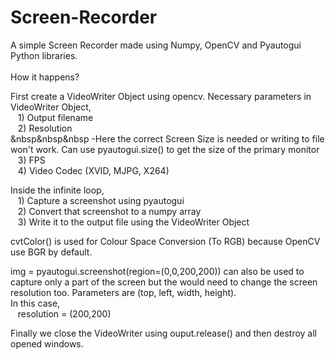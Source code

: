 # Screen-Recorder
A simple Screen Recorder made using Numpy, OpenCV and Pyautogui Python libraries.<br/><br/>
How it happens?

First create a VideoWriter Object using opencv.
Necessary parameters in VideoWriter Object,<br/>
&nbsp;&nbsp;	1) Output filename<br/>
&nbsp;&nbsp;	2) Resolution<br/>
&nbsp&nbsp&nbsp&nbsp;-Here the correct Screen Size is needed or writing to file won't work. Can use pyautogui.size() to get the size of the primary monitor<br/>
&nbsp;&nbsp;	3) FPS<br/>
&nbsp;&nbsp;	4) Video Codec (XVID, MJPG, X264)<br/>



Inside the infinite loop,<br/>
&nbsp;&nbsp;	1) Capture a screenshot using pyautogui<br/>
&nbsp;&nbsp;	2) Convert that screenshot to a numpy array<br/>
&nbsp;&nbsp;	3) Write it to the output file using the VideoWriter Object<br/>

cvtColor() is used for Colour Space Conversion (To RGB) because OpenCV use BGR by default.<br/>

img = pyautogui.screenshot(region=(0,0,200,200)) can also be used to capture only a part of the screen but the would need to change the screen resolution too. Parameters are (top, left, width, height).<br/>In this case, <br/>
&nbsp;&nbsp;	resolution = (200,200)<br/>

Finally we close the VideoWriter using ouput.release() and then destroy all opened windows.
